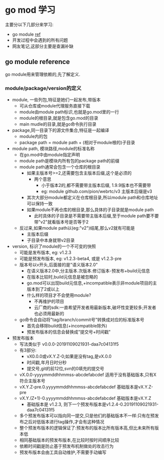 # go mod 学习

主要分以下几部分来学习:

- go module [ref](https://golang.google.cn/ref/mod)
- 开发过程中会遇到的所有问题
- 网友笔记,这部分主要是查漏补缺

## go module reference

go module用来管理依赖的,先了解定义.

### module/package/version的定义

- module, 一些列包,特征是她们一起发布,带版本
  - 可从仓库或module代理服务直接下载
  - module由module path标识,也就是go.mod里的一行
  - module的根目录,就是包含go.mod的目录
  - main mudle的目录,就是go命令执行目录
- package,同一目录下的源文件集合,特征是一起编译
  - module内的包
  - package path = module path + (相对于module根的)子目录
- module path, 模块路径,module的标准名称
  - 在go.mod中由module指定声明
  - module path是模块内所有包的package path的前缀
  - module path通常会包含一个仓库的根目录
    - 如果主版本号>=2,还需要包含主版本后缀,这个是必须的
      - 两个意思
        - 小于版本2的,都不需要带主版本后缀, 1.9.9版本也不需要带
        - eg: module github.com/pion/webrtc/v3 主版本后缀是v3
    - 其次大部分module都定义在仓库根目录,所以module path和仓库地址可以保持一致
    - 如果module不再仓库的根目录,那么具体的子目录就是module path
      - 此时具体的子目录是不需要带主版本后缀,至于module path要不要带"v2"就看版本号是否等于2
  - 反过来,如果module path以(eg:"v2")结尾,那么v2就有可能是
    - 主版本后缀
    - 子目录中本身就带v2目录
- version, 标识了module的一个不可变的快照
  - 可能是发布版本, eg: v1.2.3
  - 可能是预发布版本, eg: v1.2.3-beta4, 或是 v1.2.3-pre
  - 版本号以v开头,后面接的是"语义版本2.0"
    - 在语义版本2.0中,分主版本.次版本.修订版本-预发布+build元信息
    - 在版本比较时,build元信息是被忽略的
    - go.mod可以出现build元信息,+incompatible表示非module项目的主版本到了2或以上
    - 什么样的项目才不会使用module?
      - 不再维护的项目
      - 云厂商的sdk:一直希望开发者用最新版本,破坏性变更较多;开发者也必须用最新的
  - go命令会自动将"tag/branch/commit号"转换成对应的标准版本号
    - 首先会移除build信息(+incompatible除外)
    - 预发布版本的信息会替换成"提交号+时间戳"
- 预发布版本
  - 写法类似于 v0.0.0-20191109021931-daa7c04131f5
  - 有3部分:
    - vX0.0.0或vX.Y.Z-0;如果是没有tag,是vX.0.0
    - 时间戳,年月日时分秒
    - 提交号,git的前12位,svn的0填充的提交号
  - vX.0.0-yyyymmddhhmmss-abcdefabcdef 适用于没有基础版本,只有X符合主版本号
  - vX.Y.Z-pre.0.yyyymmddhhmmss-abcdefabcdef 基础版本是vX.Y.Z-pre
  - vX.Y.(Z+1)-0.yyyymmddhhmmss-abcdefabcdef 基础版本是vX.Y.Z
    - 基础版本是 v1.2.3, 则下一个预发布版本是v1.2.4-0.20191109021931-daa7c04131f5
  - 多个预发布版本可以指向同一提交,只是他们的基础版本不一样:只有在预发布之后对低版本进行tag操作,才会有这种情况
  - 整个预发布版本的逻辑保证了:预发布的版本比所有版本高,但比未来所有版本低
  - 相同基础版本的预发布版本,在比较时按时间顺序比较
  - 依赖时间戳是防止基于预发布机制做处的攻击行为
  - 预发布版本会由工具自动维护,不需要手动编写
